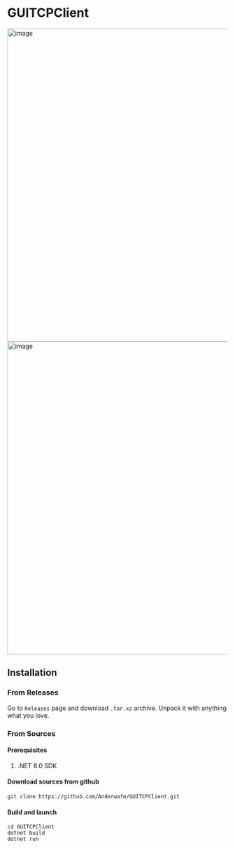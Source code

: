 # GUITCPClient

<img width="1108" height="715" alt="image" src="https://github.com/user-attachments/assets/6fdefc87-8b8a-443e-9704-24e77748e54d" />
<img width="1108" height="715" alt="image" src="https://github.com/user-attachments/assets/a8c7099f-a8ce-471f-9624-091bd05366e0" />

## Installation

### From Releases
Go to `Releases` page and download `.tar.xz` archive.
Unpack it with anything what you love.

### From Sources
#### Prerequisites
1. .NET 8.0 SDK

#### Download sources from github
```shell
git clone https://github.com/Anderwafe/GUITCPClient.git
```

#### Build and launch
```shell
cd GUITCPClient
dotnet build
dotnet run
```

